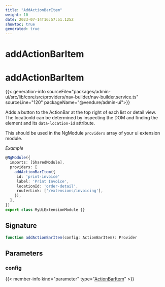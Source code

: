 ```yaml
---
title: "AddActionBarItem"
weight: 10
date: 2023-07-14T16:57:51.125Z
showtoc: true
generated: true
---
```

<!-- This file was generated from the Vendure source. Do not modify. Instead, re-run the "docs:build" script -->

# addActionBarItem
<div class="symbol">


# addActionBarItem

{{< generation-info sourceFile="packages/admin-ui/src/lib/core/src/providers/nav-builder/nav-builder.service.ts" sourceLine="120" packageName="@vendure/admin-ui">}}

Adds a button to the ActionBar at the top right of each list or detail view. The locationId can
be determined by inspecting the DOM and finding the <vdr-action-bar> element and its
`data-location-id` attribute.

This should be used in the NgModule `providers` array of your ui extension module.

*Example*

```TypeScript
@NgModule({
  imports: [SharedModule],
  providers: [
    addActionBarItem({
     id: 'print-invoice'
     label: 'Print Invoice',
     locationId: 'order-detail',
     routerLink: ['/extensions/invoicing'],
    }),
  ],
})
export class MyUiExtensionModule {}
```

## Signature

```TypeScript
function addActionBarItem(config: ActionBarItem): Provider
```
## Parameters

### config

{{< member-info kind="parameter" type="<a href='/admin-ui-api/action-bar/action-bar-item#actionbaritem'>ActionBarItem</a>" >}}

</div>
